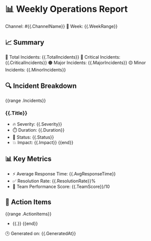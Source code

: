 # 📊 Weekly Operations Report
Channel: #{{.ChannelName}}
📅 Week: {{.WeekRange}}

## 📈 Summary
🚨 Total Incidents: {{.TotalIncidents}}
🔴 Critical Incidents: {{.CriticalIncidents}}
🟠 Major Incidents: {{.MajorIncidents}}
🟡 Minor Incidents: {{.MinorIncidents}}

## 🔍 Incident Breakdown
{{range .Incidents}}
### {{.Title}}
- 🔥 Severity: {{.Severity}}
- ⏱️ Duration: {{.Duration}}
- 📌 Status: {{.Status}}
- 💥 Impact: {{.Impact}}
{{end}}

## 📊 Key Metrics
- ⚡ Average Response Time: {{.AvgResponseTime}}
- ✅ Resolution Rate: {{.ResolutionRate}}%
- 🎯 Team Performance Score: {{.TeamScore}}/10

## 📝 Action Items
{{range .ActionItems}}
- {{.}}
{{end}}

🕒 Generated on: {{.GeneratedAt}} 